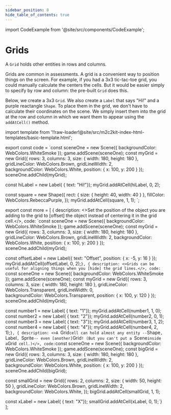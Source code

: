 ```yaml
---
sidebar_position: 8
hide_table_of_contents: true
---
```


import CodeExample from '@site/src/components/CodeExample';

# Grids

A `Grid` holds other entities in rows and columns.

Grids are common in assessments. A grid is a convenient way to position things on the screen. For example, if you had a 3x3 tic-tac-toe grid, you could manually calculate the centers the cells. But it would be easier simply to specify by row and column: the pre-built `Grid` does this.

Below, we create a 3x3 `Grid`. We also create a `Label` that says "Hi!" and a purple reactangle `Shape`. To place them in the grid, we don't have to calculate their coordinates on the scene. We simply insert them into the grid at the row and column in which we want them to appear using the `addAtCell()` method.

import template from '!!raw-loader!@site/src/m2c2kit-index-html-templates/basic-template.html';

export const code = `const sceneOne = new Scene({ backgroundColor: WebColors.WhiteSmoke });
game.addScene(sceneOne);
const myGrid = new Grid({
    rows: 3, columns: 3,
    size: { width: 180, height: 180 },
    gridLineColor: WebColors.Brown,
    gridLineWidth: 2,    
    backgroundColor: WebColors.White,
    position: { x: 100, y: 200 }
}); 
sceneOne.addChild(myGrid);
 
const hiLabel = new Label( { text: "Hi!"});
myGrid.addAtCell(hiLabel, 0, 2);
 
const square = new Shape({
    rect: { size: { height: 40, width: 40 } },
    fillColor: WebColors.RebeccaPurple,
});
myGrid.addAtCell(square, 1, 1);
`;

export const more = [
{ description: <>Set the position of the object you are adding to the grid to [offset] the object instead of centering it in the grid cell.</>,
code: `const sceneOne = new Scene({ backgroundColor: WebColors.WhiteSmoke });
game.addScene(sceneOne);
const myGrid = new Grid({
    rows: 3, columns: 3,
    size: { width: 180, height: 180 },
    gridLineColor: WebColors.Brown,
    gridLineWidth: 2,
    backgroundColor: WebColors.White,
    position: { x: 100, y: 200 }
});
sceneOne.addChild(myGrid);
 
const offsetLabel = new Label({
    text: "Offset",
    position: { x: -5, y: 16 }
});
myGrid.addAtCell(offsetLabel, 0, 2);`},
{ description: <>Grids can be useful for aligning things when you [hide] the grid lines.</>,
code: `const sceneOne = new Scene({ backgroundColor: WebColors.WhiteSmoke });
game.addScene(sceneOne);
const myGrid = new Grid({
    rows: 3, columns: 3,
    size: { width: 180, height: 180 },
    gridLineColor: WebColors.Transparent,
    gridLineWidth: 0,    
    backgroundColor: WebColors.Transparent,
    position: { x: 100, y: 120 }
}); 
sceneOne.addChild(myGrid);
 
const number1 = new Label( { text: "1"});
myGrid.addAtCell(number1, 1, 0);
const number2 = new Label( { text: "2"});
myGrid.addAtCell(number2, 0, 1);
const number3 = new Label( { text: "3"});
myGrid.addAtCell(number3, 1, 2);
const number4 = new Label( { text: "4"});
myGrid.addAtCell(number4, 2, 1);`},
{ description: <>A `Grid` cell can hold almost any entity -- `Shape`, `Label`, `Sprite` -- even [another] `Grid`! (But you can't put a `Scene` inside a `Grid` cell.)</>,
code:`const sceneOne = new Scene({ backgroundColor: WebColors.WhiteSmoke });
game.addScene(sceneOne);
const bigGrid = new Grid({
    rows: 3, columns: 3,
    size: { width: 180, height: 180 },
    gridLineColor: WebColors.Brown,
    gridLineWidth: 2,    
    backgroundColor: WebColors.White,
    position: { x: 100, y: 200 }
}); 
sceneOne.addChild(bigGrid);
 
const smallGrid = new Grid({
    rows: 2, columns: 2,
    size: { width: 50, height: 50 },
    gridLineColor: WebColors.Brown,
    gridLineWidth: 2,    
    backgroundColor: WebColors.White,
});
bigGrid.addAtCell(smallGrid, 1, 1);
 
const xLabel = new Label( { text: "X"});
smallGrid.addAtCell(xLabel, 0, 1);`}
];

<CodeExample code={code} more={more} template={template}/>
